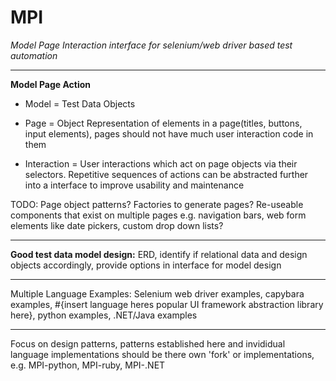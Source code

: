 # MPI
*Model Page Interaction interface for selenium/web driver based test automation*

----------

**Model Page Action**

 - Model = Test Data Objects
   
 - Page = Object Representation of elements in a page(titles, buttons,  
   input elements), pages should not have much user interaction code in 
   them
   
 - Interaction = User interactions which act on page objects via their  
   selectors. Repetitive sequences of actions can be abstracted further into a interface to improve usability and maintenance

TODO: Page object patterns? Factories to generate pages? Re-useable components that exist on multiple pages e.g. navigation bars, web form elements like date pickers, custom drop down lists?


----------


**Good test data model design:** ERD, identify if relational data and design objects accordingly, 
provide options in interface for model design


----------


Multiple Language Examples:
Selenium web driver examples, capybara examples, #{insert language heres popular UI framework abstraction library here},
python examples, .NET/Java examples


----------


Focus on design patterns, patterns established here and invididual language implementations should be there own 'fork' or implementations,
e.g. MPI-python, MPI-ruby, MPI-.NET
